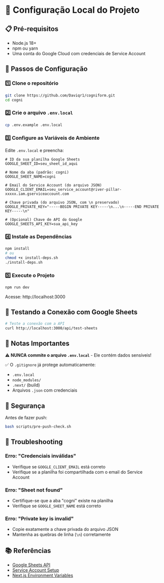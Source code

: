 # 🚀 Configuração Local do Projeto

## 📋 Pré-requisitos

- Node.js 18+
- npm ou yarn
- Uma conta do Google Cloud com credenciais de Service Account

## 🔧 Passos de Configuração

### 1️⃣ Clone o repositório
```bash
git clone https://github.com/Daviqr1/cogniform.git
cd cogni
```

### 2️⃣ Crie o arquivo `.env.local`
```bash
cp .env.example .env.local
```

### 3️⃣ Configure as Variáveis de Ambiente

Edite `.env.local` e preencha:

```env
# ID da sua planilha Google Sheets
GOOGLE_SHEET_ID=seu_sheet_id_aqui

# Nome da aba (padrão: cogni)
GOOGLE_SHEET_NAME=cogni

# Email do Service Account (do arquivo JSON)
GOOGLE_CLIENT_EMAIL=seu_service_account@river-pillar-xxxxx.iam.gserviceaccount.com

# Chave privada (do arquivo JSON, com \n preservado)
GOOGLE_PRIVATE_KEY="-----BEGIN PRIVATE KEY-----\n...\n-----END PRIVATE KEY-----\n"

# (Opcional) Chave de API do Google
GOOGLE_SHEETS_API_KEY=sua_api_key
```

### 4️⃣ Instale as Dependências
```bash
npm install
# ou
chmod +x install-deps.sh
./install-deps.sh
```

### 5️⃣ Execute o Projeto
```bash
npm run dev
```

Acesse: http://localhost:3000

## 🧪 Testando a Conexão com Google Sheets

```bash
# Teste a conexão com a API
curl http://localhost:3000/api/test-sheets
```

## 📝 Notas Importantes

⚠️ **NUNCA commite o arquivo `.env.local`** - Ele contém dados sensíveis!

✅ O `.gitignore` já protege automaticamente:
- `.env.local`
- `node_modules/`
- `.next/` (build)
- Arquivos `.json` com credenciais

## 🔐 Segurança

Antes de fazer push:
```bash
bash scripts/pre-push-check.sh
```

## 🐛 Troubleshooting

### Erro: "Credenciais inválidas"
- Verifique se `GOOGLE_CLIENT_EMAIL` está correto
- Verifique se a planilha foi compartilhada com o email do Service Account

### Erro: "Sheet not found"
- Certifique-se que a aba "cogni" existe na planilha
- Verifique se `GOOGLE_SHEET_NAME` está correto

### Erro: "Private key is invalid"
- Copie exatamente a chave privada do arquivo JSON
- Mantenha as quebras de linha (`\n`) corretamente

## 📚 Referências

- [Google Sheets API](https://developers.google.com/sheets/api)
- [Service Account Setup](https://cloud.google.com/docs/authentication/provide-credentials-adc)
- [Next.js Environment Variables](https://nextjs.org/docs/basic-features/environment-variables)
